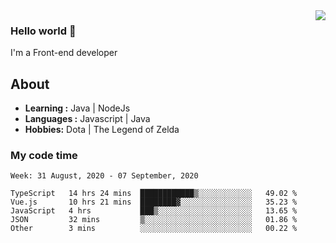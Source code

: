 <img align='right' src="https://github-readme-stats.vercel.app/api?username=jumodada&show_icons=true&theme=vue">

### Hello world 👋

I'm a Front-end developer 
    
## About
-  **Learning :** Java | NodeJs
-  **Languages :** Javascript | Java
-  **Hobbies:** Dota | The Legend of Zelda

### My code time

<!--START_SECTION:waka-->
```text
Week: 31 August, 2020 - 07 September, 2020

TypeScript   14 hrs 24 mins  ████████████▒░░░░░░░░░░░░   49.02 % 
Vue.js       10 hrs 21 mins  ████████▓░░░░░░░░░░░░░░░░   35.23 % 
JavaScript   4 hrs           ███▒░░░░░░░░░░░░░░░░░░░░░   13.65 % 
JSON         32 mins         ▒░░░░░░░░░░░░░░░░░░░░░░░░   01.86 % 
Other        3 mins          ░░░░░░░░░░░░░░░░░░░░░░░░░   00.22 % 
```
<!--END_SECTION:waka-->
